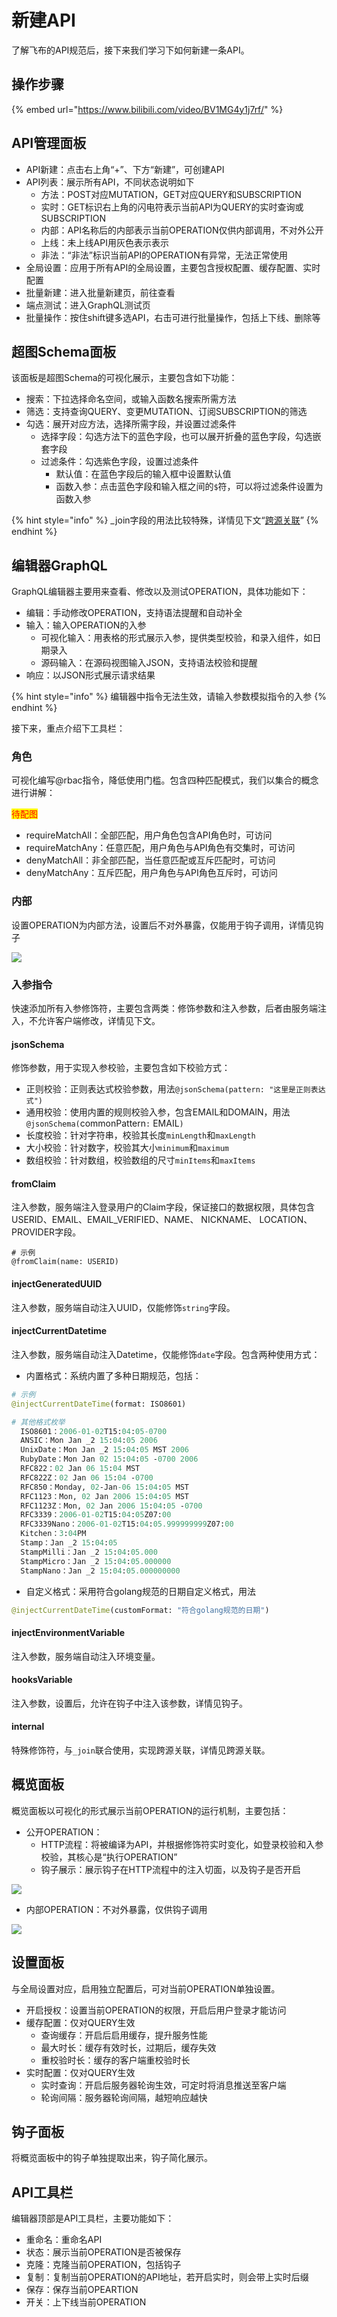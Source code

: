# 新建API

了解飞布的API规范后，接下来我们学习下如何新建一条API。

## 操作步骤

{% embed url="https://www.bilibili.com/video/BV1MG4y1j7rf/" %}

## API管理面板

* API新建：点击右上角“+”、下方“新建”，可创建API
* API列表：展示所有API，不同状态说明如下
  * 方法：POST对应MUTATION，GET对应QUERY和SUBSCRIPTION
  * 实时：GET标识右上角的闪电符表示当前API为QUERY的实时查询或SUBSCRIPTION
  * 内部：API名称后的内部表示当前OPERATION仅供内部调用，不对外公开
  * 上线：未上线API用灰色表示表示
  * 非法：“非法”标识当前API的OPERATION有异常，无法正常使用
* 全局设置：应用于所有API的全局设置，主要包含授权配置、缓存配置、实时配置
* 批量新建：进入批量新建页，前往查看&#x20;
* 端点测试：进入GraphQL测试页
* 批量操作：按住shift键多选API，右击可进行批量操作，包括上下线、删除等

## 超图Schema面板

该面板是超图Schema的可视化展示，主要包含如下功能：

* 搜索：下拉选择命名空间，或输入函数名搜索所需方法
* 筛选：支持查询QUERY、变更MUTATION、订阅SUBSCRIPTION的筛选
* 勾选：展开对应方法，选择所需字段，并设置过滤条件
  * 选择字段：勾选方法下的蓝色字段，也可以展开折叠的蓝色字段，勾选嵌套字段
  * 过滤条件：勾选紫色字段，设置过滤条件
    * 默认值：在蓝色字段后的输入框中设置默认值
    * 函数入参：点击蓝色字段和输入框之间的`$`符，可以将过滤条件设置为函数入参

{% hint style="info" %}
\_join字段的用法比较特殊，详情见下文“[跨源关联](kua-yuan-guan-lian.md)”
{% endhint %}

## 编辑器GraphQL

GraphQL编辑器主要用来查看、修改以及测试OPERATION，具体功能如下：

* 编辑：手动修改OPERATION，支持语法提醒和自动补全
* 输入：输入OPERATION的入参
  * 可视化输入：用表格的形式展示入参，提供类型校验，和录入组件，如日期录入
  * 源码输入：在源码视图输入JSON，支持语法校验和提醒
* 响应：以JSON形式展示请求结果

{% hint style="info" %}
编辑器中指令无法生效，请输入参数模拟指令的入参
{% endhint %}

接下来，重点介绍下工具栏：

### 角色

可视化编写@rbac指令，降低使用门槛。包含四种匹配模式，我们以集合的概念进行讲解：

<mark style="color:red;">待配图</mark>

* requireMatchAll：全部匹配，用户角色包含API角色时，可访问
* requireMatchAny：任意匹配，用户角色与API角色有交集时，可访问
* denyMatchAll：非全部匹配，当任意匹配或互斥匹配时，可访问
* denyMatchAny：互斥匹配，用户角色与API角色互斥时，可访问

### 内部

设置OPERATION为内部方法，设置后不对外暴露，仅能用于钩子调用，详情见钩子

![](<../../.gitbook/assets/image (2).png>)

### 入参指令

快速添加所有入参修饰符，主要包含两类：修饰参数和注入参数，后者由服务端注入，不允许客户端修改，详情见下文。

#### jsonSchema

修饰参数，用于实现入参校验，主要包含如下校验方式：

* 正则校验：正则表达式校验参数，用法`@jsonSchema(pattern: "这里是正则表达式")`
* 通用校验：使用内置的规则校验入参，包含EMAIL和DOMAIN，用法`@jsonSchema(`commonPattern`:` EMAIL`)`
* 长度校验：针对字符串，校验其长度`minLength`和`maxLength`
* 大小校验：针对数字，校验其大小`minimum`和`maximum`
* 数组校验：针对数组，校验数组的尺寸`minItems`和`maxItems`

#### fromClaim

注入参数，服务端注入登录用户的Claim字段，保证接口的数据权限，具体包含USERID、EMAIL、EMAIL\_VERIFIED、NAME、  NICKNAME、  LOCATION、  PROVIDER字段。

```
# 示例
@fromClaim(name: USERID)
```

#### injectGeneratedUUID

注入参数，服务端自动注入UUID，仅能修饰`string`字段。

#### injectCurrentDatetime

注入参数，服务端自动注入Datetime，仅能修饰`date`字段。包含两种使用方式：

* 内置格式：系统内置了多种日期规范，包括：

```graphql
# 示例
@injectCurrentDateTime(format: ISO8601)

# 其他格式枚举
  ISO8601：2006-01-02T15:04:05-0700
  ANSIC：Mon Jan _2 15:04:05 2006
  UnixDate：Mon Jan _2 15:04:05 MST 2006
  RubyDate：Mon Jan 02 15:04:05 -0700 2006
  RFC822：02 Jan 06 15:04 MST
  RFC822Z：02 Jan 06 15:04 -0700
  RFC850：Monday, 02-Jan-06 15:04:05 MST
  RFC1123：Mon, 02 Jan 2006 15:04:05 MST
  RFC1123Z：Mon, 02 Jan 2006 15:04:05 -0700
  RFC3339：2006-01-02T15:04:05Z07:00
  RFC3339Nano：2006-01-02T15:04:05.999999999Z07:00
  Kitchen：3:04PM
  Stamp：Jan _2 15:04:05
  StampMilli：Jan _2 15:04:05.000
  StampMicro：Jan _2 15:04:05.000000
  StampNano：Jan _2 15:04:05.000000000
```

* 自定义格式：采用符合golang规范的日期自定义格式，用法

```graphql
@injectCurrentDateTime(customFormat: "符合golang规范的日期")
```

#### injectEnvironmentVariable

注入参数，服务端自动注入环境变量。

#### hooksVariable

注入参数，设置后，允许在钩子中注入该参数，详情见钩子。

#### internal

特殊修饰符，与`_join`联合使用，实现跨源关联，详情见跨源关联。

## 概览面板

概览面板以可视化的形式展示当前OPERATION的运行机制，主要包括：

* 公开OPERATION：
  * HTTP流程：将被编译为API，并根据修饰符实时变化，如登录校验和入参校验，其核心是“执行OPERATION”
  * 钩子展示：展示钩子在HTTP流程中的注入切面，以及钩子是否开启

![](../../.gitbook/assets/image.png)

* 内部OPERATION：不对外暴露，仅供钩子调用

![](<../../.gitbook/assets/image (2).png>)

## 设置面板

与全局设置对应，启用独立配置后，可对当前OPERATION单独设置。

* 开启授权：设置当前OPERATION的权限，开启后用户登录才能访问
* 缓存配置：仅对QUERY生效
  * 查询缓存：开启后启用缓存，提升服务性能
  * 最大时长：缓存有效时长，过期后，缓存失效
  * 重校验时长：缓存的客户端重校验时长
* 实时配置：仅对QUERY生效
  * 实时查询：开启后服务器轮询生效，可定时将消息推送至客户端
  * 轮询间隔：服务器轮询间隔，越短响应越快

## 钩子面板

将概览面板中的钩子单独提取出来，钩子简化展示。

## API工具栏

编辑器顶部是API工具栏，主要功能如下：

* 重命名：重命名API
* 状态：展示当前OPERATION是否被保存
* 克隆：克隆当前OPERATION，包括钩子
* 复制：复制当前OPERATION的API地址，若开启实时，则会带上实时后缀
* 保存：保存当前OPEARTION
* 开关：上下线当前OPERATION
